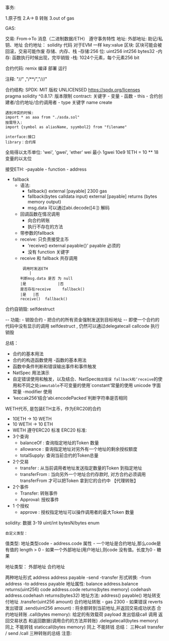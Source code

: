 事务:

1.原子性
2.A-> B 转账
3.out of gas

GAS:

交易:
    From->To 消息（二进制数据/ETH）
    遵守事务特性
地址:
    外部地址: 助记/私钥、地址
    合约地址： solidity 代码
    对于EVM 一样
        key:value
区块:
    区块可能会被回滚，交易可能作废
存储、内存、栈
    -存储:256 位: uint256 int256 bytes32
    -内存: 函数执行时候出现，完毕销毁
    -栈: 1024个元素，每个元素256 bit


合约代码:
remix 编译 部署 运行

注释: "//" ,"/**/","///" 

合约结构:
    SPDX: MIT 版权  UNLICENSED
    https://spdx.org/licenses  
    pragma solidity ^0.8.17: 版本限制
    contract: 关键字
        - 变量
        - 函数
        - this
        - 合约创建者/合约地址/合约调用者
        - type 关键字
            name 
            create
    
    遇到冲突的时候:
    import * as aaa from "./asda.sol"
    按需导入:
    import {symbol as aliasName, syymbol2} from "filename"

    interface:接口
    library：合约库

全局得以太币单位:
    'wei', 'gwei', 'ether'
    wei 最小
    1gwei 10e9
    1ETH = 10 ** 18
    变量的以太位

接受ETH:
-payable
    - function
    - address
- fallback
    - 语法: 
      - fallback() external [payable]  2300 gas 
      - fallback(bytes calldata input) external [payable] returns (bytes memory output)
      - msg.data 可以通过abi.decode([4:]) 解码 
    - 回调函数在情况调用
        - 向合约转账
        - 执行不存在的方法
    - 带参数的fallback
    - receive: 只负责接受主币
      - 'receive() external payable{}' payable 必须的
      - 没有 function 关键字
    - receive 和 fallback 共存调用
        ```
         调用时发送ETH
            |
      判断msg.data 是否 为 null
        |是              |否
      是否存在receive     fallback()
        |是   |否
      receive()  fallback()
      ```
    
合约自销毁: selfdestruct

-- 功能:
    - 销毁合约
    - 把合约的所有资金强制发送到目标地址
-- 即使一个合约的代码中没有显示的调用 selfdestruct , 仍然可以通过delegatecall callcode 执行销毁

总结：
- 合约的基本用法
- 合约的构造函数使用 -函数的基本用法
- 函数中条件判断和错误输出事件和事件触发
- NatSpec 用法演示
- 自定错误使用和触发，以及结合、NatSpec`抛出错误 fallback和‘receive`的使用和不同之处`immutable`不可变量的使用`constant’常量的使用 unicode 字面常量 -modifier 使用
- ‘keccak256’结合‘abi.encodePacked`判断字符串是否相同


WETH代币, 是包装ETH主币，作为ERC20的合约
 - 10ETH -> 10 WETH
 - 10 WETH -> 10 ETH
 - WETH 遵守ERC20 标准
ERC20 标准:
- 3个查询
    - balanceOf : 查询指定地址的Token 数量
    - allowance : 查询指定地址对另外有一个地址的剩余授权额度
    - totalSupply: 查询当前合约的Token总量
- 2个交易
    - transfer : 从当前调用者地址发送指定数量的Token 到指定地址
    - transferFrom : 当向另外一个地址合约存款时, 对方合约必须调用transferFrom 才可以把Token 拿到它的合约中 【代理转账】
- 2个事件
    - Transfer: 转账事件
    - Approval: 授权事件
- 1 个授权
    - approve : 授权指定地址可以操作调用者的最大Token 数量

solidity: 数据 3-19
    uint/int
    bytesN/bytes
    enum
    
    自定义类型：
     
值类型: 地址类型code
    - address.code 属性
        - 一个地址是合约地址,那么code是有值的 length > 0
        - 如果一个外部地址(用户地址),则code 没有值。长度为0
    - 糖果

地址类型： 外部地址 合约地址

两种地址形式
    address
    address payable
        -send
        -transfer
形式转换:
    -from address
    -to address payable
地址属性:
    balance  address.balance  returns(uint256)
    code     address.code     returns(bytes memory) 
    codehash  address.codehash returns(bytes32)
地址方法:
    address()
    payable() 地址转支付地址
    .transfer(uint256 amount) 合约地址转账
        - gas 2300
        - 如果错误 reverts 发出错误
    .send(uint256 amount) : 将余额转到当前地址,并返回交易成功状态 合约地址转账
    .call(bytes memory): 给定的有效载荷 payload 发出低级call 调用 返回交易状态 和返回数据(调用合约的方法并转账)
    .delegatecall(bytes memory)  同上  不能转钱
    staticcall(bytes memory) 同上  不能转钱
总结：
三种call
transfer / send /call 三种转账的总结
注意:





        



